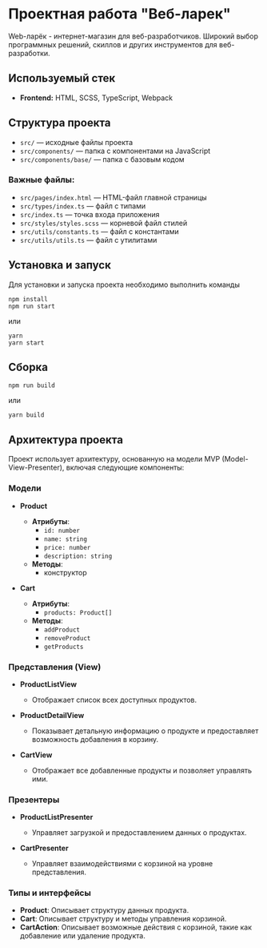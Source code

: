 # Проектная работа "Веб-ларек"

Web-ларёк - интернет-магазин для веб-разработчиков. Широкий выбор программных решений, скиллов и других инструментов для веб-разработки.

## Используемый стек

- **Frontend:** HTML, SCSS, TypeScript, Webpack

## Структура проекта

- `src/` — исходные файлы проекта
- `src/components/` — папка с компонентами на JavaScript
- `src/components/base/` — папка с базовым кодом

### Важные файлы:

- `src/pages/index.html` — HTML-файл главной страницы
- `src/types/index.ts` — файл с типами
- `src/index.ts` — точка входа приложения
- `src/styles/styles.scss` — корневой файл стилей
- `src/utils/constants.ts` — файл с константами
- `src/utils/utils.ts` — файл с утилитами

## Установка и запуск

Для установки и запуска проекта необходимо выполнить команды

```
npm install
npm run start
```

или

```
yarn
yarn start
```
## Сборка

```
npm run build
```

или

```
yarn build
```
## Архитектура проекта

Проект использует архитектуру, основанную на модели MVP (Model-View-Presenter), включая следующие компоненты:

### Модели

- **Product**
  - **Атрибуты**: 
    - `id: number`
    - `name: string`
    - `price: number`
    - `description: string`
  - **Методы**: 
    - конструктор

- **Cart**
  - **Атрибуты**: 
    - `products: Product[]`
  - **Методы**: 
    - `addProduct`
    - `removeProduct`
    - `getProducts`

### Представления (View)

- **ProductListView**
  - Отображает список всех доступных продуктов.

- **ProductDetailView**
  - Показывает детальную информацию о продукте и предоставляет возможность добавления в корзину.

- **CartView**
  - Отображает все добавленные продукты и позволяет управлять ими.

### Презентеры

- **ProductListPresenter**
  - Управляет загрузкой и предоставлением данных о продуктах.

- **CartPresenter**
  - Управляет взаимодействиями с корзиной на уровне представления.

### Типы и интерфейсы

- **Product**: Описывает структуру данных продукта.
- **Cart**: Описывает структуру и методы управления корзиной.
- **CartAction**: Описывает возможные действия с корзиной, такие как добавление или удаление продукта.
